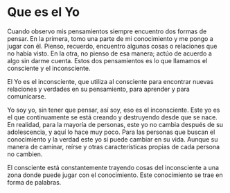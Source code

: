 # Que es el Yo

Cuando observo mis pensamientos siempre encuentro dos formas de pensar. En la primera, tomo una parte de mi conocimiento y me pongo a jugar con él. Pienso, recuerdo, encuentro algunas cosas o relaciones que no había visto. En la otra, no pienso de esa manera; actúo de acuerdo a algo sin darme cuenta. Estos dos pensamientos es lo que llamamos el consciente y el inconsciente.

El Yo es el inconsciente, que utiliza al consciente para encontrar nuevas relaciones y verdades en su pensamiento, para aprender y para comunicarse.

Yo soy yo, sin tener que pensar, así soy, eso es el inconsciente. Este yo es el que continuamente se está creando y destruyendo desde que se nace. En realidad, para la mayoría de personas, este yo no cambia después de su adolescencia, y aquí lo hace muy poco. Para las personas que buscan el conocimiento y la verdad este yo si puede cambiar en su vida. Aunque su manera de caminar, reírse y otras características propias de cada persona no cambien.

El consciente está constantemente trayendo cosas del inconsciente a una zona donde puede jugar con el conocimiento. Este conocimiento se trae en forma de palabras. 
